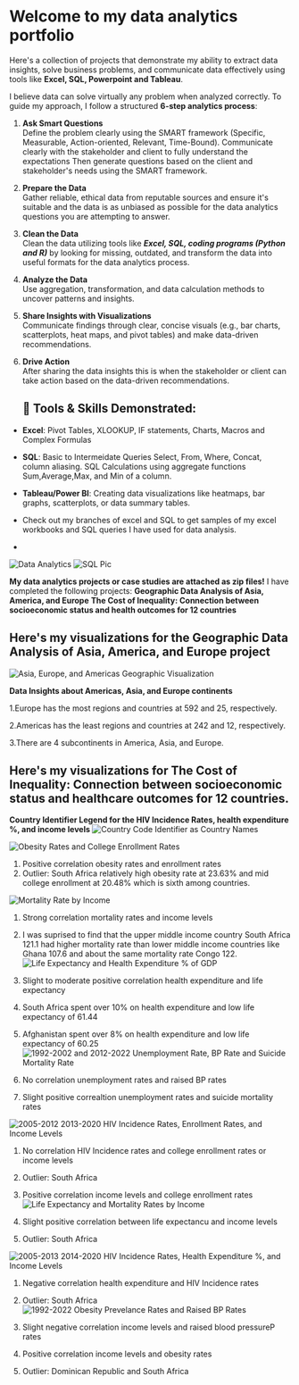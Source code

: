 # Welcome to my data analytics portfolio 

Here's a collection of projects that demonstrate my ability to extract data insights, solve business problems, and communicate data effectively using tools like **Excel, SQL, Powerpoint and Tableau**.

I believe data can solve virtually any problem when analyzed correctly. To guide my approach, I follow a structured **6-step analytics process**:

1. **Ask Smart Questions**  
   Define the problem clearly using the SMART framework (Specific, Measurable, Action-oriented, Relevant, Time-Bound). Communicate clearly with the stakeholder and client to fully understand the expectations Then generate questions based on the client and stakeholder's needs using the SMART framework. 

2. **Prepare the Data**  
   Gather reliable, ethical data from reputable sources and ensure it's suitable and the data is as unbiased as possible for the data analytics questions you are attempting to answer.

3. **Clean the Data**  
   Clean the data utilizing tools like ***Excel, SQL, coding programs (Python and R)***  by looking for missing, outdated, and transform the data into useful formats for the data analytics process.
   
5. **Analyze the Data**  
   Use aggregation, transformation, and data calculation methods to uncover patterns and insights.

6. **Share Insights with Visualizations**  
   Communicate findings through clear, concise visuals (e.g., bar charts, scatterplots, heat maps, and pivot tables) and make data-driven recommendations.

7. **Drive Action**  
   After sharing the data insights this is when the stakeholder or client can take action based on the data-driven recommendations.

   ## 🔧 Tools & Skills Demonstrated:
- **Excel**: Pivot Tables, XLOOKUP, IF statements, Charts, Macros and Complex Formulas
- **SQL**: Basic to Intermeidate Queries Select, From, Where, Concat, column aliasing. SQL Calculations using aggregate functions Sum,Average,Max, and Min of a column.
- **Tableau/Power BI**: Creating data visualizations like heatmaps, bar graphs, scatterplots, or data summary tables.

- Check out my branches of excel and SQL to get samples of my excel workbooks and SQL queries I have used for data analysis.
- 

 ![Data Analytics](https://github.com/user-attachments/assets/4d0fdfdb-e33c-43a8-b96a-1cebadb860f3) 
 ![SQL Pic](https://github.com/user-attachments/assets/387cb6f5-60e8-49d0-ba5f-fd78a13ab398)


**My data analytics projects or case studies are attached as zip files!**
I have completed the following projects: **Geographic Data Analysis of Asia, America, and Europe** 
**The Cost of Inequality: Connection between socioeconomic status and health outcomes for 12 countries**

## Here's my visualizations for the Geographic Data Analysis of Asia, America, and Europe project 
![Asia, Europe, and Americas Geographic Visualization](https://github.com/user-attachments/assets/0080f884-cd1d-4950-b0de-eec052f8c551)

**Data Insights about Americas, Asia, and Europe continents**

1.Europe has the most regions and countries at 592 and 25, respectively.

2.Americas has the least regions and countries at 242 and 12, respectively.

3.There are 4 subcontinents in America, Asia, and Europe. 

## Here's my visualizations for The Cost of Inequality: Connection between socioeconomic status and healthcare outcomes for 12 countries.

**Country Identifier Legend for the HIV Incidence Rates, health expenditure %, and income levels**
![Country Code Identifier as Country Names](https://github.com/user-attachments/assets/6c9bce1a-5185-4b37-a63d-88312ec83d7a)


![Obesity Rates and College Enrollment Rates ](https://github.com/user-attachments/assets/fe8864e7-84c3-4439-bfea-7587a59e9987) 

1. Positive correlation obesity rates and enrollment rates
2. Outlier: South Africa relatively high obesity rate at 23.63% and mid college enrollment at 20.48% which is sixth among countries.

![Mortality Rate by Income](https://github.com/user-attachments/assets/daf48b95-834a-421e-bc13-a5f2fb326615)

1. Strong correlation mortality rates and income levels
2. I was suprised to find that the upper middle income country South Africa 121.1 had higher mortality rate than lower middle income countries like Ghana 107.6 and about the same mortality rate Congo 122. 
![Life Expectancy and Health Expenditure % of GDP ](https://github.com/user-attachments/assets/f97248cb-f1e7-4b70-94a2-11365181032a)

1. Slight to moderate positive correlation health expenditure and life expectancy
2. South Africa spent over 10% on health expenditure and low life expectancy of 61.44
3. Afghanistan spent over 8% on health expenditure and low life expectancy of 60.25
![1992-2002 and 2012-2022 Unemployment Rate, BP Rate and Suicide Mortality Rate](https://github.com/user-attachments/assets/be112836-b7b2-460d-af98-26b9c006eac2)

1. No correlation unemployment rates and raised BP rates
2. Slight positive correaltion unemployment rates and suicide mortality rates

![2005-2012   2013-2020 HIV Incidence Rates, Enrollment Rates, and Income Levels](https://github.com/user-attachments/assets/91b2fa15-c2e7-41ac-ba86-b941d3b22427)

1. No correlation HIV Incidence rates and college enrollment rates or income levels
2. Outlier: South Africa
3. Positive correlation income levels and college enrollment rates
![Life Expectancy and Mortality Rates by Income](https://github.com/user-attachments/assets/748235d0-4a51-40c6-b5c2-8a420ee804df)

1. Slight positive correlation between life expectancu and income levels
2. Outlier: South Africa
   
![2005-2013   2014-2020 HIV Incidence Rates, Health Expenditure %, and Income Levels](https://github.com/user-attachments/assets/c06fd068-515e-4f92-a6ed-2e8748439b8a)

1. Negative correlation health expenditure and HIV Incidence rates
2. Outlier: South Africa
![1992-2022 Obesity Prevelance Rates and Raised BP Rates ](https://github.com/user-attachments/assets/3c3e60f3-1fd2-4509-8f8b-033d830cd6d0)

1. Slight negative correlation income levels and raised blood pressureP rates
2. Positive correlation income levels and obesity rates
3. Outlier: Dominican Republic and South Africa














